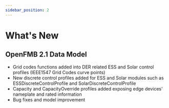 ```yaml
---
sidebar_position: 2
---
```


# What's New

## OpenFMB 2.1 Data Model

- Grid codes functions added into DER related ESS and Solar control profiles (IEEE1547 Grid Codes curve points)
- New discrete control profiles added for ESS and Solar modules such as ESSDiscreteControlProfile and SolarDiscreteControlProfile
- Capacity and CapacityOverride profiles added exposing edge devices' nameplate and rated information
- Bug fixes and model improvement